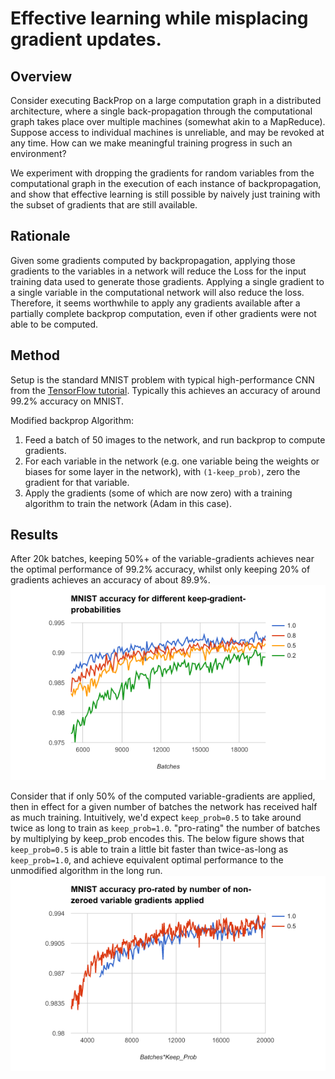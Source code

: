 # Effective learning while misplacing gradient updates.

## Overview

Consider executing BackProp on a large computation graph in a distributed architecture, where a single back-propagation through the computational graph takes place over multiple machines (somewhat akin to a MapReduce). Suppose access to individual machines is unreliable, and may be revoked at any time. How can we make meaningful training progress in such an environment?

We experiment with dropping the gradients for random variables from the computational graph in the execution of each instance of backpropagation, and show that effective learning is still possible by naively just training with the subset of gradients that are still available.

## Rationale

Given some gradients computed by backpropagation, applying those gradients to the variables in a network will reduce the Loss for the input training data used to generate those gradients. Applying a single gradient to a single variable in the computational network will also reduce the loss. Therefore, it seems worthwhile to apply any gradients available after a partially complete backprop computation, even if other gradients were not able to be computed.

## Method

Setup is the standard MNIST problem with typical high-performance CNN from the [TensorFlow tutorial](https://www.tensorflow.org/get_started/mnist/pros). Typically this achieves an accuracy of around 99.2% accuracy on MNIST.

Modified backprop Algorithm:
1. Feed a batch of 50 images to the network, and run backprop to compute gradients.
2. For each variable in the network (e.g. one variable being the weights or biases for some layer in the network), with `(1-keep_prob)`, zero the gradient for that variable.
3. Apply the gradients (some of which are now zero) with a training algorithm to train the network (Adam in this case).

## Results

After 20k batches, keeping 50%+ of the variable-gradients achieves near the optimal performance of 99.2% accuracy, whilst only keeping 20% of gradients achieves an accuracy of about 89.9%.
![Graph of results](results_raw.png)

Consider that if only 50% of the computed variable-gradients are applied, then in effect for a given number of batches the network has received half as much training. Intuitively, we'd expect `keep_prob=0.5` to take around twice as long to train as `keep_prob=1.0`. "pro-rating" the number of batches by multiplying by keep_prob encodes this. The below figure shows that `keep_prob=0.5` is able to train a little bit faster than twice-as-long as `keep_prob=1.0`, and achieve equivalent optimal performance to the unmodified algorithm in the long run.
![Graph of results prorated](results_prorated.png)
